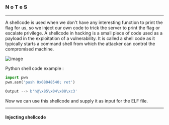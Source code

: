 ### N o T e S

---

A shellcode is used when we don't have any interesting function to print the flag for us, so we inject our own code to trick the server to print the flag or escalate privilege. A shellcode in hacking is a small piece of code used as a payload in the exploitation of a vulnerability.
It is called a shell code as it typically starts a command shell from which the attacker can control the compromised machine.

![image](https://github.com/ckc9759/CTF_resources/assets/95117634/064ba5c1-48cf-430e-97e9-6bf21274537b)


Python shell code example :

```py
import pwn
pwn.asm('push 0x08048540; ret')

Output --> b'h@\x85\x04\x08\xc3'
```

Now we can use this shellcode and supply it as input for the ELF file.

---

#### Injecting shellcode




